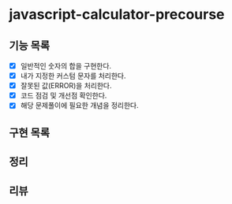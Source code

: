 # javascript-calculator-precourse

## 기능 목록

- [x] 일반적인 숫자의 합을 구현한다.
- [x] 내가 지정한 커스텀 문자를 처리한다.
- [x] 잘못된 값(ERROR)을 처리한다.
- [x] 코드 점검 및 개선점 확인한다.
- [x] 해당 문제풀이에 필요한 개념을 정리한다.

## 구현 목록

## 정리

## 리뷰
